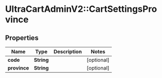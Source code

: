 # UltraCartAdminV2::CartSettingsProvince

## Properties
Name | Type | Description | Notes
------------ | ------------- | ------------- | -------------
**code** | **String** |  | [optional] 
**province** | **String** |  | [optional] 


